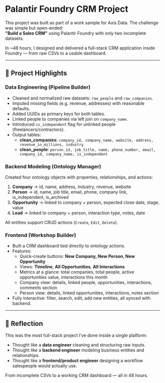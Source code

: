 # Palantir Foundry CRM Project

This project was built as part of a work sample for Axis Data. The challenge was simple but open-ended:  
**"Build a Sales CRM"** using Palantir Foundry with only two incomplete datasets.

In ~48 hours, I designed and delivered a full-stack CRM application inside Foundry — from raw CSVs to a usable dashboard.

---

## 🚀 Project Highlights

### Data Engineering (Pipeline Builder)
- Cleaned and normalized raw datasets: `raw_people` and `raw_companies`.
- Imputed missing fields (e.g. revenue, addresses) with reasonable defaults.
- Added UUIDs as primary keys for both tables.
- Linked people to companies via left join on `company_name`.
- Introduced `is_independent` flag for unlinked people (freelancers/contractors).
- Output tables:
  - **clean_companies**: `company_id, company_name, website, address, revenue_in_millions, industry`
  - **clean_people**: `person_id, job_title, name, phone_number, email, company_id, company_name, is_independent`

### Backend Modeling (Ontology Manager)
Created four ontology objects with properties, relationships, and actions:

1. **Company** → id, name, address, industry, revenue, website  
2. **Person** → id, name, job title, email, phone, company link, is_independent, is_archived  
3. **Opportunity** → linked to company + person, expected close date, stage, value  
4. **Lead** → linked to company + person, interaction type, notes, date  

All entities support CRUD actions (`Create`, `Edit`, `Delete`).

### Frontend (Workshop Builder)
- Built a CRM dashboard tied directly to ontology actions.  
- Features:
  - Quick-create buttons: **New Company, New Person, New Opportunity**  
  - Views: **Timeline**, **All Opportunities**, **All Interactions**  
  - Metrics at a glance: total companies, total people, active opportunities value, interactions this month  
  - Company view: details, linked people, opportunities, interactions, comments section  
  - Person view: details, linked opportunities, interactions, notes section  
- Fully interactive: filter, search, edit, add new entities, all synced with backend.

---

## 🎯 Reflection
This was the most full-stack project I’ve done inside a single platform:
- Thought like a **data engineer** cleaning and structuring raw inputs.  
- Thought like a **backend engineer** modeling business entities and relationships.  
- Thought like a **frontend/product engineer** designing a workflow salespeople would actually use.  

From incomplete CSVs to a working CRM dashboard — all in 48 hours.




